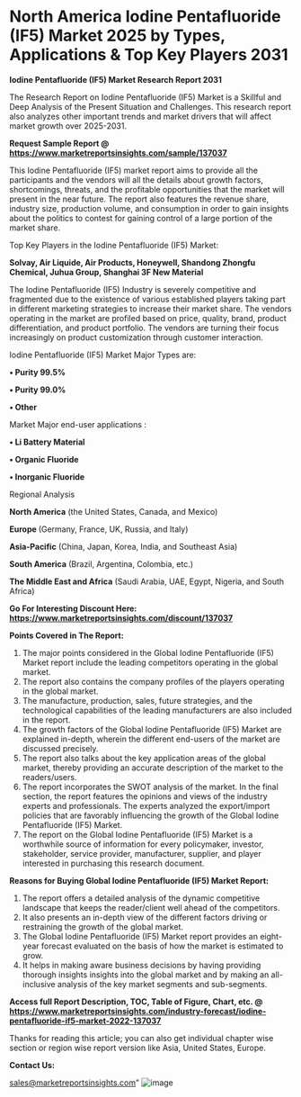 # North America Iodine Pentafluoride (IF5) Market 2025 by Types, Applications & Top Key Players 2031

<strong>Iodine Pentafluoride (IF5) Market Research Report 2031</strong>

The Research Report on Iodine Pentafluoride (IF5) Market is a Skillful and Deep Analysis of the Present Situation and Challenges. This research report also analyzes other important trends and market drivers that will affect market growth over 2025-2031.

<strong>Request Sample Report @ <a href=https://www.marketreportsinsights.com/sample/137037>https://www.marketreportsinsights.com/sample/137037</a></strong>

This Iodine Pentafluoride (IF5) market report aims to provide all the participants and the vendors will all the details about growth factors, shortcomings, threats, and the profitable opportunities that the market will present in the near future. The report also features the revenue share, industry size, production volume, and consumption in order to gain insights about the politics to contest for gaining control of a large portion of the market share.

Top Key Players in the Iodine Pentafluoride (IF5) Market:

<strong>Solvay, Air Liquide, Air Products, Honeywell, Shandong Zhongfu Chemical, Juhua Group, Shanghai 3F New Material</strong>

The Iodine Pentafluoride (IF5) Industry is severely competitive and fragmented due to the existence of various established players taking part in different marketing strategies to increase their market share. The vendors operating in the market are profiled based on price, quality, brand, product differentiation, and product portfolio. The vendors are turning their focus increasingly on product customization through customer interaction.

Iodine Pentafluoride (IF5) Market Major Types are:

<strong>• Purity 99.5%

• Purity 99.0%

• Other</strong>

Market Major end-user applications :

<strong>• Li Battery Material

• Organic Fluoride

• Inorganic Fluoride</strong>

Regional Analysis

</u><strong><b>North America</b></strong> (the United States, Canada, and Mexico)

<strong><b>Europe </b></strong>(Germany, France, UK, Russia, and Italy)

<strong><b>Asia-Pacific</b></strong> (China, Japan, Korea, India, and Southeast Asia)

<strong><b>South America</b></strong> (Brazil, Argentina, Colombia, etc.)

<strong><b>The Middle East and Africa</b></strong> (Saudi Arabia, UAE, Egypt, Nigeria, and South Africa)

<strong>Go For Interesting Discount Here: <a href=https://www.marketreportsinsights.com/discount/137037>https://www.marketreportsinsights.com/discount/137037</a></strong>

<strong>Points Covered in The Report:</strong>
<ol>
  <li>The major points considered in the Global Iodine Pentafluoride (IF5) Market report include the leading competitors operating in the global market.</li>
  <li>The report also contains the company profiles of the players operating in the global market.</li>
  <li>The manufacture, production, sales, future strategies, and the technological capabilities of the leading manufacturers are also included in the report.</li>
  <li>The growth factors of the Global Iodine Pentafluoride (IF5) Market are explained in-depth, wherein the different end-users of the market are discussed precisely.</li>
  <li>The report also talks about the key application areas of the global market, thereby providing an accurate description of the market to the readers/users.</li>
  <li>The report incorporates the SWOT analysis of the market. In the final section, the report features the opinions and views of the industry experts and professionals. The experts analyzed the export/import policies that are favorably influencing the growth of the Global Iodine Pentafluoride (IF5) Market.</li>
  <li>The report on the Global Iodine Pentafluoride (IF5) Market is a worthwhile source of information for every policymaker, investor, stakeholder, service provider, manufacturer, supplier, and player interested in purchasing this research document.</li>
</ol>
<strong>Reasons for Buying Global Iodine Pentafluoride (IF5) Market Report:</strong>

<ol>
  <li>The report offers a detailed analysis of the dynamic competitive landscape that keeps the reader/client well ahead of the competitors.</li>
  <li>It also presents an in-depth view of the different factors driving or restraining the growth of the global market.</li>
  <li>The Global Iodine Pentafluoride (IF5) Market report provides an eight-year forecast evaluated on the basis of how the market is estimated to grow.</li>
  <li>It helps in making aware business decisions by having providing thorough insights insights into the global market and by making an all-inclusive analysis of the key market segments and sub-segments.</li>
</ol>
<strong>Access full Report Description, TOC, Table of Figure, Chart, etc. @ <a href=https://www.marketreportsinsights.com/industry-forecast/iodine-pentafluoride-if5-market-2022-137037>https://www.marketreportsinsights.com/industry-forecast/iodine-pentafluoride-if5-market-2022-137037</a></strong>


Thanks for reading this article; you can also get individual chapter wise section or region wise report version like Asia, United States, Europe.

<strong>Contact Us:</strong>

sales@marketreportsinsights.com"
![image](https://github.com/user-attachments/assets/48427163-b728-4b34-8f93-1d37abffbb4c)

